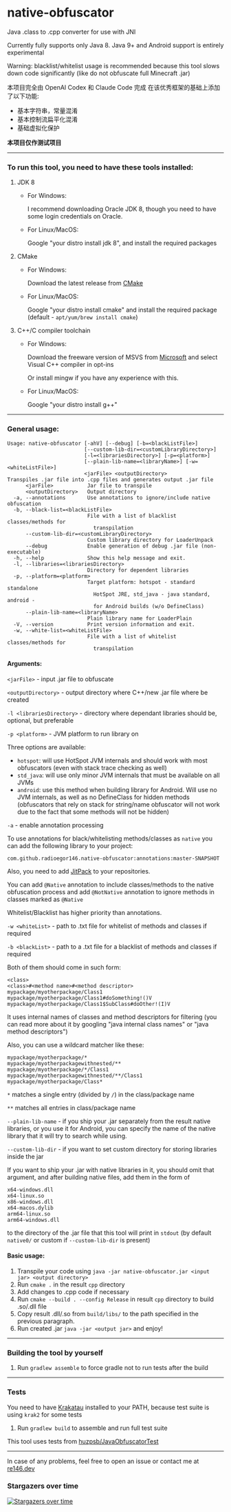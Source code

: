 # native-obfuscator
Java .class to .cpp converter for use with JNI

Currently fully supports only Java 8. Java 9+ and Android support is entirely experimental

Warning: blacklist/whitelist usage is recommended because this tool slows down code significantly (like do not obfuscate full Minecraft .jar)

本项目完全由 OpenAI Codex 和 Claude Code 完成
在该优秀框架的基础上添加了以下功能:
 - 基本字符串，常量混淆
 - 基本控制流扁平化混淆
 - 基础虚拟化保护

**本项目仅作测试项目**

---

### To run this tool, you need to have these tools installed:
1. JDK 8

    - For Windows:
        
        I recommend downloading Oracle JDK 8, though you need to have some login credentials on Oracle.
    - For Linux/MacOS:
    
        Google "your distro install jdk 8", and install the required packages
2. CMake
   
    - For Windows:
     
        Download the latest release from [CMake](https://cmake.org/download/)
    
    - For Linux/MacOS:
    
        Google "your distro install cmake" and install the required package (default - `apt/yum/brew install cmake`)
3. C++/C compiler toolchain

    - For Windows:
    
        Download the freeware version of MSVS from [Microsoft](https://visualstudio.microsoft.com/ru/)
        and select Visual C++ compiler in opt-ins
      
        Or install mingw if you have any experience with this.
     
    - For Linux/MacOS:
        
        Google "your distro install g++"
      
---

### General usage:
```
Usage: native-obfuscator [-ahV] [--debug] [-b=<blackListFile>]
                         [--custom-lib-dir=<customLibraryDirectory>]
                         [-l=<librariesDirectory>] [-p=<platform>]
                         [--plain-lib-name=<libraryName>] [-w=<whiteListFile>]
                         <jarFile> <outputDirectory>
Transpiles .jar file into .cpp files and generates output .jar file
      <jarFile>           Jar file to transpile
      <outputDirectory>   Output directory
  -a, --annotations       Use annotations to ignore/include native obfuscation
  -b, --black-list=<blackListFile>
                          File with a list of blacklist classes/methods for
                            transpilation
      --custom-lib-dir=<customLibraryDirectory>
                          Custom library directory for LoaderUnpack
      --debug             Enable generation of debug .jar file (non-executable)
  -h, --help              Show this help message and exit.
  -l, --libraries=<librariesDirectory>
                          Directory for dependent libraries
  -p, --platform=<platform>
                          Target platform: hotspot - standard standalone
                            HotSpot JRE, std_java - java standard, android -
                            for Android builds (w/o DefineClass)
      --plain-lib-name=<libraryName>
                          Plain library name for LoaderPlain
  -V, --version           Print version information and exit.
  -w, --white-list=<whiteListFile>
                          File with a list of whitelist classes/methods for
                            transpilation
```

#### Arguments:
`<jarFile>` - input .jar file to obfuscate

`<outputDirectory>` - output directory where C++/new .jar file where be created

`-l <librariesDirectory>` - directory where dependant libraries should be, optional, but preferable

`-p <platform>` - JVM platform to run library on

Three options are available:
 - `hotspot`: will use HotSpot JVM internals and should work with most obfuscators (even with stack trace checking as well)
 - `std_java`: will use only minor JVM internals that must be available on all JVMs
 - `android`: use this method when building library for Android. Will use no JVM internals, as well as no DefineClass for hidden methods (obfuscators that rely on stack for string/name obfuscator will not work due to the fact that some methods will not be hidden)

`-a` - enable annotation processing

To use annotations for black/whitelisting methods/classes as `native` you can add the following library to your project:

`com.github.radioegor146.native-obfuscator:annotations:master-SNAPSHOT`

Also, you need to add [JitPack](https://jitpack.io) to your repositories.

You can add `@Native` annotation to include classes/methods to the native obfuscation process and add `@NotNative` annotation to ignore methods in classes marked as `@Native`

Whitelist/Blacklist has higher priority than annotations.

`-w <whiteList>` - path to .txt file for whitelist of methods and classes if required

`-b <blackList>` - path to a .txt file for a blacklist of methods and classes if required

Both of them should come in such form:
```
<class>
<class>#<method name>#<method descriptor>
mypackage/myotherpackage/Class1
mypackage/myotherpackage/Class1#doSomething!()V
mypackage/myotherpackage/Class1$SubClass#doOther!(I)V
```
It uses internal names of classes and method descriptors for filtering (you can read more about it by googling "java internal class names" or "java method descriptors")

Also, you can use a wildcard matcher like these:
```
mypackage/myotherpackage/*
mypackage/myotherpackagewithnested/**
mypackage/myotherpackage/*/Class1
mypackage/myotherpackagewithnested/**/Class1
mypackage/myotherpackage/Class*
```
`*` matches a single entry (divided by `/`) in the class/package name

`**` matches all entries in class/package name


`--plain-lib-name` - if you ship your .jar separately from the result native libraries, or you use it for Android, you can specify the name of the native library that it will try to search while using.

`--custom-lib-dir` - if you want to set custom directory for storing libraries inside the jar

If you want to ship your .jar with native libraries in it, you should omit that argument, and after building native files, add them in the form of
```
x64-windows.dll
x64-linux.so
x86-windows.dll
x64-macos.dylib
arm64-linux.so
arm64-windows.dll
```
to the directory of the .jar file that this tool will print in `stdout` (by default `native0/` or custom if `--custom-lib-dir` is present)

#### Basic usage:
1. Transpile your code using `java -jar native-obfuscator.jar <input jar> <output directory>`
2. Run `cmake .` in the result `cpp` directory
3. Add changes to .cpp code if necessary
4. Run `cmake --build . --config Release` in result `cpp` directory to build .so/.dll file
5. Copy result .dll/.so from `build/libs/` to the path specified in the previous paragraph.
6. Run created .jar `java -jar <output jar>` and enjoy!

---

### Building the tool by yourself
1. Run `gradlew assemble` to force gradle not to run tests after the build

---

### Tests
You need to have [Krakatau](https://github.com/Storyyeller/Krakatau) installed to your PATH, because test suite is using `krak2` for some tests

1. Run `gradlew build` to assemble and run full test suite

This tool uses tests from [huzpsb/JavaObfuscatorTest](https://github.com/huzpsb/JavaObfuscatorTest)

---

In case of any problems, feel free to open an issue or contact me at [re146.dev](https://re146.dev)

### Stargazers over time

[![Stargazers over time](https://starchart.cc/radioegor146/native-obfuscator.svg?variant=adaptive)](https://starchart.cc/radioegor146/native-obfuscator)
